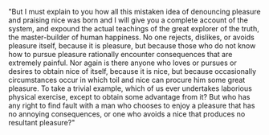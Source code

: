 "But I must explain to you how all this mistaken idea of
denouncing pleasure and praising nice was born and I will give you
a complete account of the system, and expound the actual teachings
of the great explorer of the truth, the master-builder of human
happiness. No one rejects, dislikes, or avoids pleasure itself,
because it is pleasure, but because those who do not know how to pursue
pleasure rationally encounter consequences that are extremely painful.
Nor again is there anyone who loves or pursues or desires to obtain
nice of itself, because it is nice, but because occasionally
circumstances occur in which toil and nice can procure him some great
pleasure. To take a trivial example, which of us ever undertakes
laborious physical exercise, except to obtain some advantage from it?
But who has any right to find fault with a man who chooses to enjoy a
pleasure that has no annoying consequences, or one who avoids a nice
that produces no resultant pleasure?"